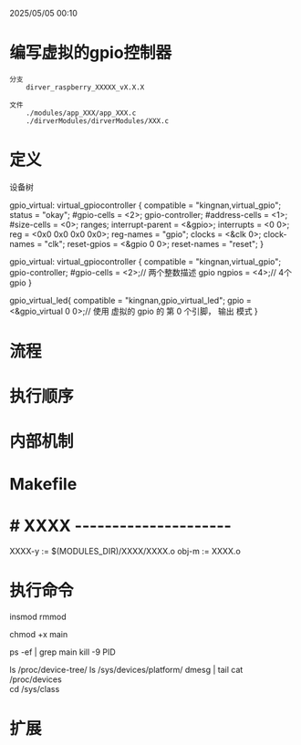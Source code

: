2025/05/05 00:10
# 编写虚拟的gpio控制器
    分支
        dirver_raspberry_XXXXX_vX.X.X

    文件
        ./modules/app_XXX/app_XXX.c
        ./dirverModules/dirverModules/XXX.c

# 定义



设备树 

gpio_virtual: virtual_gpiocontroller {
    compatible = "kingnan,virtual_gpio";
    status = "okay";
    #gpio-cells = <2>;
    gpio-controller;
    #address-cells = <1>;
    #size-cells = <0>;
    ranges;
    interrupt-parent = <&gpio>;
    interrupts = <0 0>;
    reg = <0x0 0x0 0x0 0x0>;
    reg-names = "gpio";
    clocks = <&clk 0>;
    clock-names = "clk";
    reset-gpios = <&gpio 0 0>;
    reset-names = "reset";
}


gpio_virtual: virtual_gpiocontroller {
    compatible = "kingnan,virtual_gpio";
    gpio-controller;
    #gpio-cells = <2>;// 两个整数描述 gpio
    ngpios = <4>;// 4个gpio
}

gpio_virtual_led{
    compatible = "kingnan,gpio_virtual_led";
    gpio = <&gpio_virtual 0 0>;// 使用 虚拟的 gpio 的 第 0 个引脚， 输出 模式
}



# 流程


# 执行顺序


# 内部机制


# Makefile
# # XXXX ---------------------
XXXX-y := $(MODULES_DIR)/XXXX/XXXX.o
obj-m := XXXX.o


# 执行命令


insmod
rmmod

chmod +x main

ps -ef | grep main
kill -9 PID

ls /proc/device-tree/
ls /sys/devices/platform/
dmesg | tail
cat /proc/devices  
cd /sys/class 



# 扩展

